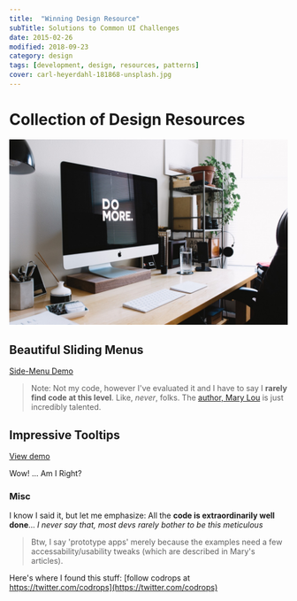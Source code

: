 ```yaml
---
title:  "Winning Design Resource"
subTitle: Solutions to Common UI Challenges
date: 2015-02-26
modified: 2018-09-23
category: design
tags: [development, design, resources, patterns]
cover: carl-heyerdahl-181868-unsplash.jpg
---
```


# Collection of Design Resources

![carl-heyerdahl-181868-unsplash.jpg](carl-heyerdahl-181868-unsplash.jpg)

## Beautiful Sliding Menus

[Side-Menu Demo](http://tympanus.net/Development/OffCanvasMenuEffects/cornerbox_nested.html)

> Note: Not my code, however I've evaluated it and I have to say I **rarely find code at this level**. Like, _never_, folks.
> The [author, Mary Lou](http://tympanus.net/codrops/author/crnacura/) is just incredibly talented.

## Impressive Tooltips

[View demo](http://tympanus.net/codrops/2014/10/07/tooltip-styles-inspiration/)

Wow! ... Am I Right?

### Misc

I know I said it, but let me emphasize: All the **code is extraordinarily well done**... _I never say that, most devs rarely bother to be this meticulous_

> Btw, I say 'prototype apps' merely because the examples need a few accessability/usability tweaks (which are described in Mary's articles).

Here's where I found this stuff: [follow codrops at https://twitter.com/codrops](https://twitter.com/codrops)

